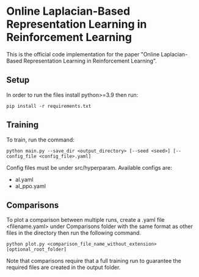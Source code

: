 # Online Laplacian-Based Representation Learning in Reinforcement Learning

This is the official code implementation for the paper "Online Laplacian-Based Representation Learning in Reinforcement Learning".

## Setup
In order to run the files install python>=3.9 then run:

`pip install -r requirements.txt `

## Training

To train, run the command:

`python main.py --save_dir <output_directory> [--seed <seed>] [--config_file <config_file>.yaml]`

Config files must be under src/hyperparam. Available configs are:
- al.yaml
- al_ppo.yaml

## Comparisons
To plot a comparison between multiple runs, create a .yaml file <filename.yaml> under Comparisons folder with the same format as other files in the directory then run the following command.

`python plot.py <comparison_file_name_without_extension> [optional_root_folder]`

Note that comparisons require that a full training run to guarantee the required files are created in the output folder.
